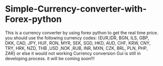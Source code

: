 # Simple-Currency-converter-with-Forex-python
This is a currency converter by using forex python to get the real time price.
you should use the following currency codes:
{EUR,IDR, BGN, ILS, GBP, DKK, CAD, JPY, HUF, RON, MYR, SEK, SGD, HKD, AUD, CHF, KRW, CNY, TRY, HRK, NZD, THB ,USD ,NOK ,RUB, INR, MXN, CZK, BRL, PLN, PHP, ZAR}
or else it would not working
Currency conversion Gui is still in developing process. it will be coming soon!!!
